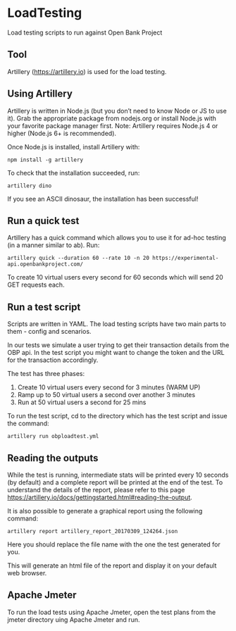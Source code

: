 # LoadTesting

Load testing scripts to run against Open Bank Project

## Tool

Artillery (https://artillery.io) is used for the load testing.

## Using Artillery

Artillery is written in Node.js (but you don’t need to know Node or JS to use it). Grab the appropriate package from 
nodejs.org or install Node.js with your favorite package manager first. Note: Artillery requires Node.js 4 or higher 
(Node.js 6+ is recommended).

Once Node.js is installed, install Artillery with:

    npm install -g artillery

To check that the installation succeeded, run:

    artillery dino

If you see an ASCII dinosaur, the installation has been successful!

## Run a quick test

Artillery has a quick command which allows you to use it for ad-hoc testing (in a manner similar to ab). Run:

    artillery quick --duration 60 --rate 10 -n 20 https://experimental-api.openbankproject.com/

To create 10 virtual users every second for 60 seconds which will send 20 GET requests each.

## Run a test script

Scripts are written in YAML. The load testing scripts have two main parts to them - config and scenarios.

In our tests we simulate a user trying to get their transaction details from the OBP api. In the test script you might 
want to change the token and the URL for the transaction accordingly.
 
The test has three phases:

1. Create 10 virtual users every second for 3 minutes (WARM UP)
2. Ramp up to 50 virtual users a second over another 3 minutes
3. Run at 50 virtual users a second for 25 mins

To run the test script, cd to the directory which has the test script and issue the command:

    artillery run obploadtest.yml
    
## Reading the outputs

While the test is running, intermediate stats will be printed every 10 seconds (by default) and a complete report will 
be printed at the end of the test. To understand the details of the report, please refer to this page 
https://artillery.io/docs/gettingstarted.html#reading-the-output.

It is also possible to generate a graphical report using the following command:

    artillery report artillery_report_20170309_124264.json
    
Here you should replace the file name with the one the test generated for you.

This will generate an html file of the report and display it on your default web browser.

## Apache Jmeter

To run the load tests using Apache Jmeter, open the test plans from the jmeter directory uing Apache Jmeter and run.


